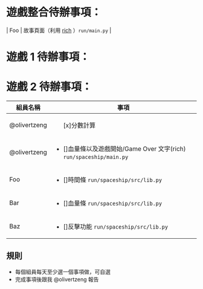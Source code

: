 # 遊戲整合待辦事項：
| Foo | 故事頁面（利用 [rich](https://github.com/textualize/rich) ）`run/main.py` |
# 遊戲 1 待辦事項：

# 遊戲 2 待辦事項：
| 組員名稱 | 事項 |
| ------------- | -------------- |
| @olivertzeng | <ul>[x]分數計算</ul> |
| @olivertzeng | <ul><li>[]血量條以及遊戲開始/Game Over 文字(rich) `run/spaceship/main.py`</li></ul> |
| Foo | <ul><li>[]時間條 `run/spaceship/src/lib.py`</li></ul> |
| Bar | <ul><li>[]血量條 `run/spaceship/src/lib.py`</li></ul> |
| Baz | <ul><li>[]反擊功能 `run/spaceship/src/lib.py`</li></ul> |



## 規則
  - 每個組員每天至少選一個事項做，可自選
  - 完成事項後跟我 @olivertzeng 報告
